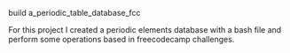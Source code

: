 build a_periodic_table_database_fcc

For this project I created a periodic elements database with a bash file and perform some operations based in freecodecamp challenges.
